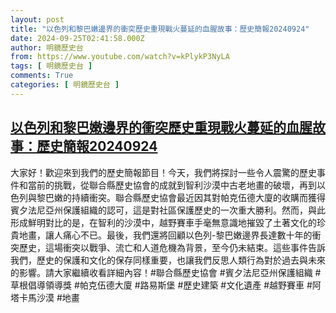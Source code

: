 ```yaml
---
layout: post
title: "以色列和黎巴嫩邊界的衝突歷史重現戰火蔓延的血腥故事：歷史簡報20240924"
date: 2024-09-25T02:41:58.000Z
author: 明鏡歷史台
from: https://www.youtube.com/watch?v=kPlykP3NyLA
tags: [ 明鏡歷史台 ]
comments: True
categories: [ 明鏡歷史台 ]
---
```

<!--1727232118000-->
[以色列和黎巴嫩邊界的衝突歷史重現戰火蔓延的血腥故事：歷史簡報20240924](https://www.youtube.com/watch?v=kPlykP3NyLA)
------

<div>
大家好！歡迎來到我們的歷史簡報節目！今天，我們將探討一些令人震驚的歷史事件和當前的挑戰，從聯合縣歷史協會的成就到智利沙漠中古老地畫的破壞，再到以色列與黎巴嫩的持續衝突。聯合縣歷史協會最近因其對帕克伍德大廈的收購而獲得賓夕法尼亞州保護組織的認可，這是對社區保護歷史的一次重大勝利。然而，與此形成鮮明對比的是，在智利的沙漠中，越野賽車手毫無意識地摧毀了土著文化的珍貴地畫，讓人痛心不已。最後，我們還將回顧以色列-黎巴嫩邊界長達數十年的衝突歷史，這場衝突以戰爭、流亡和人道危機為背景，至今仍未結束。這些事件告訴我們，歷史的保護和文化的保存同樣重要，也讓我們反思人類行為對於過去與未來的影響。請大家繼續收看詳細內容！#聯合縣歷史協會 #賓夕法尼亞州保護組織 #草根倡導領導獎 #帕克伍德大廈 #路易斯堡 #歷史建築 #文化遺產 #越野賽車 #阿塔卡馬沙漠 #地畫
</div>
